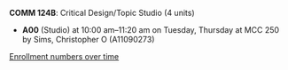 **COMM 124B**: Critical Design/Topic Studio (4 units)

- **A00** (Studio) at 10:00 am–11:20 am on Tuesday, Thursday at MCC 250 by Sims, Christopher O (A11090273)

[Enrollment numbers over time](./COMM124B.tsv)
